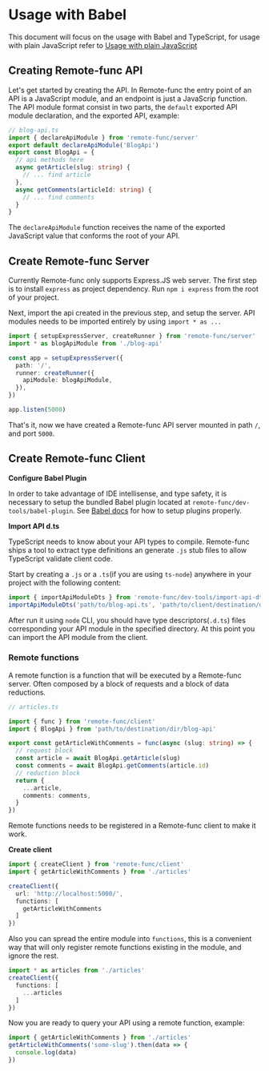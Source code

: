# Usage with Babel

This document will focus on the usage with Babel and TypeScript, for usage with plain JavaScript refer to [Usage with plain JavaScript](usage_with_plain_js.md)

## Creating Remote-func API

Let's get started by creating the API. In Remote-func the entry point of an API is a JavaScript module, and an endpoint is just a JavaScrip function. The API module format consist in two parts, the `default` exported API module declaration, and the exported API, example:
```ts
// blog-api.ts
import { declareApiModule } from 'remote-func/server'
export default declareApiModule('BlogApi')
export const BlogApi = {
  // api methods here
  async getArticle(slug: string) {
    // ... find article
  },
  async getComments(articleId: string) {
    // ... find comments
  }
}
```

The `declareApiModule` function receives the name of the exported JavaScript value that conforms the root of your API.

## Create Remote-func Server

Currently Remote-func only supports Express.JS web server. The first step is to install `express` as project dependency. Run `npm i express` from the root of your project.

Next, import the api created in the previous step, and setup the server. API modules needs to be imported entirely by using `import * as ...`

```ts
import { setupExpressServer, createRunner } from 'remote-func/server'
import * as blogApiModule from './blog-api'

const app = setupExpressServer({
  path: '/',
  runner: createRunner({
    apiModule: blogApiModule,
  }),
})

app.listen(5000)
```

That's it, now we have created a Remote-func API server mounted in path `/`, and port `5000`.

## Create Remote-func Client

**Configure Babel Plugin**

In order to take advantage of IDE intellisense, and type safety, it is necessary to setup the bundled Babel plugin located at `remote-func/dev-tools/babel-plugin`. See [Babel docs](https://babeljs.io/docs/en/plugins/#plugin-preset-paths) for how to setup plugins properly.

**Import API d.ts**

TypeScript needs to know about your API types to compile. Remote-func ships a tool to extract type definitions an generate `.js` stub files to allow TypeScript validate client code.

Start by creating a `.js` or a `.ts`(if you are using `ts-node`) anywhere in your project with the following content:

```ts
import { importApiModuleDts } from 'remote-func/dev-tools/import-api-dts'
importApiModuleDts('path/to/blog-api.ts', 'path/to/client/destination/dir/')
```

After run it using `node` CLI, you should have type descriptors(`.d.ts`) files corresponding your API module in the specified directory. At this point you can import the API module from the client.

### Remote functions

A remote function is a function that will be executed by a Remote-func server. Often composed by a block of requests and a block of data reductions.

```ts
// articles.ts

import { func } from 'remote-func/client'
import { BlogApi } from 'path/to/destination/dir/blog-api'

export const getArticleWithComments = func(async (slug: string) => {
  // request block
  const article = await BlogApi.getArticle(slug)
  const comments = await BlogApi.getComments(article.id)
  // reduction block
  return {
    ...article,
    comments: comments,
  }
})
```

Remote functions needs to be registered in a Remote-func client to make it work.

**Create client**

```ts
import { createClient } from 'remote-func/client'
import { getArticleWithComments } from './articles'

createClient({
  url: 'http://localhost:5000/',
  functions: [
    getArticleWithComments
  ]
})
```

Also you can spread the entire module into `functions`, this is a convenient way that will only register remote functions existing in the module, and ignore the rest.

```ts
import * as articles from './articles'
createClient({
  functions: [
    ...articles
  ]
})
```

Now you are ready to query your API using a remote function, example:

```ts
import { getArticleWithComments } from './articles'
getArticleWithComments('some-slug').then(data => {
  console.log(data)
})
```
